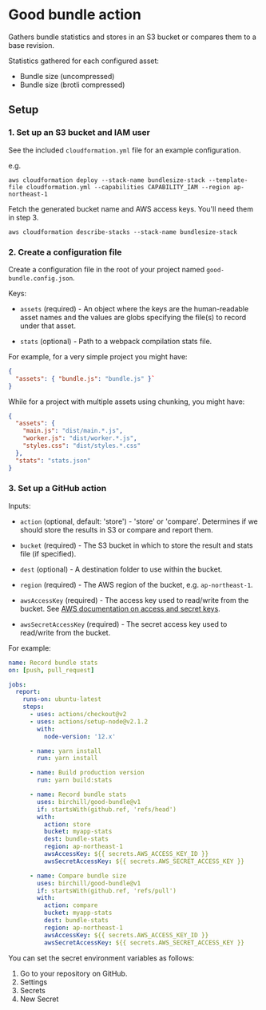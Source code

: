 # Good bundle action

Gathers bundle statistics and stores in an S3 bucket or compares them to a base revision.

Statistics gathered for each configured asset:

- Bundle size (uncompressed)
- Bundle size (brotli compressed)

## Setup

### 1. Set up an S3 bucket and IAM user

See the included `cloudformation.yml` file for an example configuration.

e.g.

```console
aws cloudformation deploy --stack-name bundlesize-stack --template-file cloudformation.yml --capabilities CAPABILITY_IAM --region ap-northeast-1
```

Fetch the generated bucket name and AWS access keys. You'll need them in step 3.

```console
aws cloudformation describe-stacks --stack-name bundlesize-stack
```

### 2. Create a configuration file

Create a configuration file in the root of your project named `good-bundle.config.json`.

Keys:

- `assets` (required) - An object where the keys are the human-readable asset
  names and the values are globs specifying the file(s) to record under that asset.

- `stats` (optional) - Path to a webpack compilation stats file.

For example, for a very simple project you might have:

```json
{
  "assets": { "bundle.js": "bundle.js" }`
}
```

While for a project with multiple assets using chunking, you might have:

```json
{
  "assets": {
    "main.js": "dist/main.*.js",
    "worker.js": "dist/worker.*.js",
    "styles.css": "dist/styles.*.css"
  },
  "stats": "stats.json"
}
```

### 3. Set up a GitHub action

Inputs:

- `action` (optional, default: 'store') - 'store' or 'compare'.
  Determines if we should store the results in S3 or compare and report them.

- `bucket` (required) - The S3 bucket in which to store the result and stats file
  (if specified).

- `dest` (optional) - A destination folder to use within the bucket.

- `region` (required) - The AWS region of the bucket, e.g. `ap-northeast-1`.

- `awsAccessKey` (required) - The access key used to read/write from the
  bucket. See [AWS documentation on access and secret
  keys](https://docs.aws.amazon.com/general/latest/gr/aws-sec-cred-types.html#access-keys-and-secret-access-keys).

- `awsSecretAccessKey` (required) - The secret access key used to read/write
  from the bucket.

For example:

```yaml
name: Record bundle stats
on: [push, pull_request]

jobs:
  report:
    runs-on: ubuntu-latest
    steps:
      - uses: actions/checkout@v2
      - uses: actions/setup-node@v2.1.2
        with:
          node-version: '12.x'

      - name: yarn install
        run: yarn install

      - name: Build production version
        run: yarn build:stats

      - name: Record bundle stats
        uses: birchill/good-bundle@v1
        if: startsWith(github.ref, 'refs/head')
        with:
          action: store
          bucket: myapp-stats
          dest: bundle-stats
          region: ap-northeast-1
          awsAccessKey: ${{ secrets.AWS_ACCESS_KEY_ID }}
          awsSecretAccessKey: ${{ secrets.AWS_SECRET_ACCESS_KEY }}

      - name: Compare bundle size
        uses: birchill/good-bundle@v1
        if: startsWith(github.ref, 'refs/pull')
        with:
          action: compare
          bucket: myapp-stats
          dest: bundle-stats
          region: ap-northeast-1
          awsAccessKey: ${{ secrets.AWS_ACCESS_KEY_ID }}
          awsSecretAccessKey: ${{ secrets.AWS_SECRET_ACCESS_KEY }}
```

You can set the secret environment variables as follows:

1.  Go to your repository on GitHub.
1.  Settings
1.  Secrets
1.  New Secret
